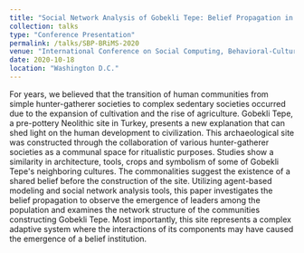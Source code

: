 ```yaml
---
title: "Social Network Analysis of Gobekli Tepe: Belief Propagation in 10th Millennium BC"
collection: talks
type: "Conference Presentation"
permalink: /talks/SBP-BRiMS-2020
venue: "International Conference on Social Computing, Behavioral-Cultural Modeling, and Prediction and Behavior Representation in Modeling and Simulation"
date: 2020-10-18
location: "Washington D.C."
---
```


For years, we believed that the transition of human communities from simple hunter-gatherer societies to complex sedentary societies occurred due to the expansion of cultivation and the rise of agriculture. Gobekli Tepe, a pre-pottery Neolithic site in Turkey, presents a new explanation that can shed light on the human development to civilization. This archaeological site was constructed through the collaboration of various hunter-gatherer societies as a communal space for ritualistic purposes. Studies show a similarity in architecture, tools, crops and symbolism of some of Gobekli Tepe's neighboring cultures. The commonalities suggest the existence of a shared belief before the construction of the site. Utilizing agent-based modeling and social network analysis tools, this paper investigates the belief propagation to observe the emergence of leaders among the population and examines the network structure of the communities constructing Gobekli Tepe. Most importantly, this site represents a complex adaptive system where the interactions of its components may have caused the emergence of a belief institution.
